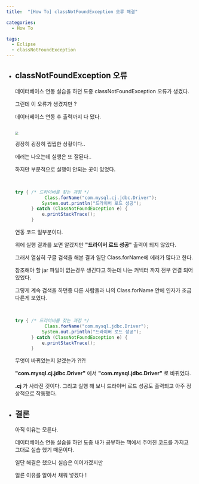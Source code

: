 ```yaml
---
title:  "[How To] classNotFoundException 오류 해결"

categories:
  - How To

tags:
  - Eclipse
  - classNotFoundException
---
```


- ## classNotFoundException 오류

  데이터베이스 연동 실습을 하던 도중 classNotFoundException 오류가 생겼다.

  그런데 이 오류가 생겼지만 ?

  데이터베이스 연동 후 출력까지 다 됐다.

  <br>

  <img src="https://nam-ki-bok.github.io/assets/images/eclipse/class1.png" style="zoom:50%;" />

  굉장히 굉장히 찝찝한 상황이다..

  에러는 나오는데  실행은 또 잘된다..

  하지만 부분적으로 실행이 안되는 곳이 있었다.

  <br>

  ```java
  try { /* 드라이버를 찾는 과정 */
  			 Class.forName("com.mysql.cj.jdbc.Driver");
  			System.out.println("드라이버 로드 성공");
  		} catch (ClassNotFoundException e) {
  			e.printStackTrace();
  		}
  ```

  연동 코드 일부분이다.

  위에 실행 결과를 보면 알겠지만 **"드라이버 로드 성공"** 출력이 되지 않았다.

  그래서 열심히 구글 검색을 해본 결과 일단 Class.forName에 에러가 많다고 한다.

  참조해야 할 jar 파일이 없는경우 생긴다고 하는데 나는 커넥터 까지 전부 연결 되어있었다.

  그렇게 계속 검색을 하던중 다른 사람들과 나의 Class.forName 안에 인자가 조금 다른게 보였다.

  <br>

  ```java
  try { /* 드라이버를 찾는 과정 */
  			 Class.forName("com.mysql.jdbc.Driver");
  			System.out.println("드라이버 로드 성공");
  		} catch (ClassNotFoundException e) {
  			e.printStackTrace();
  		}
  ```

  무엇이 바뀌었는지 알겠는가 ?!?!

  **"com.mysql.cj.jdbc.Driver"** 에서 **"com.mysql.jdbc.Driver"** 로 바뀌었다.

  **.cj** 가 사라진 것이다. 그리고 실행 해 보니 드라이버 로드 성공도 출력되고 아주 정상적으로 작동했다.

- ## 결론

  아직 이유는 모른다.

  데이터베이스 연동 실습을 하던 도중 내가 공부하는 책에서 주어진 코드를 가지고 그대로 실습 했기 때문이다.

  일단 해결은 했으니 실습은 이어가겠지만

  얼른 이유를 알아서 채워 넣겠다 !

  

  

